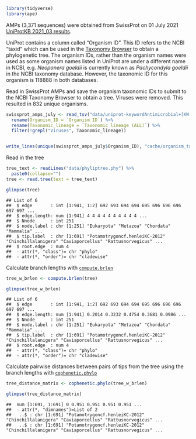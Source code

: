 
``` r
library(tidyverse)
library(ape)
```

AMPs (3,371 sequences) were obtained from SwissProt on 01 July 2021
[UniProtKB 2021_03
results](https://www.uniprot.org/uniprot/?query=keyword%3A%22Antimicrobial%20%5BKW-0929%5D%22%20AND%20reviewed%3Ayes&columns=id%2Centry%20name%2Creviewed%2Cprotein%20names%2Cgenes%2Corganism%2Clength%2Ckeyword-id%2Ckeywords%2Cproteome%2Corganism-id%2Clineage(ORDER)%2Csequence%2Cexistence%2Clineage(ALL)&sort=sequence-modified).

UniProt contains a column called “Organism ID”. This ID refers to the
NCBI “taxid” which can be used in the [Taxonomy
Browser](https://www.ncbi.nlm.nih.gov/Taxonomy/CommonTree/wwwcmt.cgi) to
obtain a phylogenetic tree. The organism IDs, rather than the organism
names were used as some organism names listed in UniProt are under a
different name in NCBI, e.g. *Neoponera goeldii* is currently known as
*Pachycondyla goeldii* in the NCBI taxonomy database. However, the
taxonomic ID for this organism is 118888 in both databases.

Read in SwissProt AMPs and save the organism taxonomic IDs to submit to
the NCBI Taxonomy Browser to obtain a tree. Viruses were removed. This
resulted in 832 unique organisms.

``` r
swissprot_amps_july <- read_tsv("data/uniprot-keywordAntimicrobial+[KW-0929]+AND+reviewedyes01July2021.tab.gz") %>% 
  rename(Organism_ID = `Organism ID`) %>%
  rename(Taxonomic_lineage = `Taxonomic lineage (ALL)`) %>%
  filter(!grepl("Viruses", Taxonomic_lineage))


write_lines(unique(swissprot_amps_july$Organism_ID), "cache/organism_taxids.txt")
```

Read in the tree

``` r
tree_text <- readLines("data/phyliptree.phy") %>%
  paste0(collapse="")
tree <- read.tree(text = tree_text)

glimpse(tree)
```

    ## List of 6
    ##  $ edge       : int [1:941, 1:2] 692 693 694 694 695 696 696 696 697 697 ...
    ##  $ edge.length: num [1:941] 4 4 4 4 4 4 4 4 4 4 ...
    ##  $ Nnode      : int 251
    ##  $ node.label : chr [1:251] "Eukaryota" "Metazoa" "Chordata" "Mammalia" ...
    ##  $ tip.label  : chr [1:691] "Potamotrygoncf.henleiKC-2012" "Chinchillalanigera" "Caviaporcellus" "Rattusnorvegicus" ...
    ##  $ root.edge  : num 4
    ##  - attr(*, "class")= chr "phylo"
    ##  - attr(*, "order")= chr "cladewise"

Calculate branch lengths with
[`compute.brlen`](https://rdrr.io/cran/ape/man/compute.brlen.html)

``` r
tree_w_brlen <- compute.brlen(tree)

glimpse(tree_w_brlen)
```

    ## List of 6
    ##  $ edge       : int [1:941, 1:2] 692 693 694 694 695 696 696 696 697 697 ...
    ##  $ edge.length: num [1:941] 0.2014 0.3232 0.4754 0.3681 0.0986 ...
    ##  $ Nnode      : int 251
    ##  $ node.label : chr [1:251] "Eukaryota" "Metazoa" "Chordata" "Mammalia" ...
    ##  $ tip.label  : chr [1:691] "Potamotrygoncf.henleiKC-2012" "Chinchillalanigera" "Caviaporcellus" "Rattusnorvegicus" ...
    ##  $ root.edge  : num 4
    ##  - attr(*, "class")= chr "phylo"
    ##  - attr(*, "order")= chr "cladewise"

Calculate pairwise distances between pairs of tips from the tree using
the branch lengths with
[`cophenetic.phylo`](https://rdrr.io/cran/ape/man/cophenetic.phylo.html)

``` r
tree_distance_matrix <- cophenetic.phylo(tree_w_brlen)

glimpse(tree_distance_matrix)
```

    ##  num [1:691, 1:691] 0 0.951 0.951 0.951 0.951 ...
    ##  - attr(*, "dimnames")=List of 2
    ##   ..$ : chr [1:691] "Potamotrygoncf.henleiKC-2012" "Chinchillalanigera" "Caviaporcellus" "Rattusnorvegicus" ...
    ##   ..$ : chr [1:691] "Potamotrygoncf.henleiKC-2012" "Chinchillalanigera" "Caviaporcellus" "Rattusnorvegicus" ...
